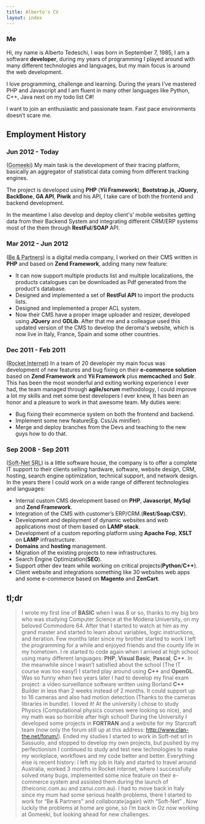 ```yaml
---
title: Alberto's CV
layout: index
---
```

### Me ###

Hi, my name is Alberto Tedeschi, I was born in September 7, 1985, I am a software **developer**, during my years of programming I played around with many different technologies and languages, but my main focus is around the web development.

I love programming, challenge and learning. During the years I've mastered PHP and Javascript and I am fluent in many other languages like Python, C++, Java next on my todo list C#!

I want to join an enthusiastic and passionate team. Fast pace environments doesn’t scare me.

## Employment History ##

### Jun 2012 - Today ###
(<abbr title="Gomeeki, Sydney, Australia">Gomeeki</abbr>) 
My main task is the development of their tracing platform, basically an aggregator of statistical data coming from different tracking engines.

The project is developed using **PHP** (**Yii Framework**), **Bootstrap.js**, **JQuery**, **BackBone**, **GA API**, **Piwik** and his API,  I take care of both the frontend and backend development.

In the meantime I also develop and deploy client's’ mobile websites getting data from their Backend System and integrating different CRM/ERP systems most of the them through **RestFul**/**SOAP** API.

### Mar 2012 - Jun 2012  ###
(<abbr title="Be &amp; Partners, Reggio Emilia, Italy">Be &amp; Partners</abbr>) 
 is a digital media company, I worked on their CMS written in **PHP** and based on **Zend Framework**, adding many new feature:
* It can now support multiple products list and multiple localizations, the products catalogues can be downloaded as Pdf generated from the product's database.
* Designed and implemented a set of **RestFul API** to import the products lists.
* Designed and implemented a proper ACL system.
* Now their CMS have a proper image uploader and resizer, developed using **JQuery** and **GDLib**.
After that me and a colleague used this updated version of the CMS to develop the deroma's website, which is now live in Italy, France, Spain and some other countries.

### Dec 2011 - Feb 2011 ###
(<abbr title="Rocket Internet gmbh, Sydney, Australia">Rocket Internet</abbr>) 
In a team of 20 developer my main focus was development of new features and bug fixing on their **e-commerce solution** based on **Zend Framework** and **Yii Framework** plus **memcached** and **Solr**.
This has been the most wonderful and exiting working experience I ever had, the team managed through **agile/scrum** methodology, I could improve a lot my skills and met some best developers I ever knew, It has been an honor and a pleasure to work in that awesome team.
My duties were:
* Bug fixing their ecommerce system on both the frontend and backend.
* Implement some new feature(Eg. Css/Js minifier).
* Merge and deploy branches from the Devs and teaching to the new guys how to do that.

### Sep 2008 - Sep 2011 ###
(<abbr title="Soft-Net SRL, Sassuolo, Italy">Soft-Net SRL</abbr>) 
 is a little software house, the company is to offer a complete IT support to their clients selling hardware, software, website design, CRM, hosting, search engine optimization, technical support, and network design.
In the years there I could work on a wide range of different technologies and languages:
* Internal custom CMS development based on **PHP**, **Javascript**, **MySql** and **Zend Framework**.
* Integration of the CMS with customer’s ERP/CRM.(**Rest**/**Soap**/**CSV**).
* Development and deployment of dynamic websites and web applications most of them based on **LAMP stack**.
* Development of a custom reporting platform using **Apache Fop**, **XSLT** on **LAMP** infrastructure.
* **Domains** and **hosting** management.
* Migration of the existing projects to new infrastructures.
* Search Engine Optimization(**SEO**).
* Support other dev team while working on critical projects(**Python**/**C++**).
* Client website and integrations something like 30 websites web apps and some e-commerce based on **Magento** and **ZenCart**.

## tl;dr ##
> I wrote my first line of **BASIC** when I was 8 or so, thanks to my big bro who was studying Computer Science at the Modena University, on my beloved Commodore 64.
> After that I started to watch at him as my grand master and started to learn about variables, logic instructions, and iteration. 
> Few months later since my brother started to work I left the programming for a while and enjoyed friends and the county life in my hometown.
> I re started to code again when I arrived at high school using many different languages: **PHP**, **Visual Basic**, **Pascal**, **C++**. 
> In the meanwhile since I wasn’t satisfied about the school (The IT course was too easy!) I started play around using **C++** and **OpenGL**.
> Was so funny when two years later I had to develop my final exam project: a video surveillance software written using Borland **C++** Builder in less than 2 weeks instead of 2 months.
> It could support up to 16 cameras and also had motion detection (Thanks to the cameras libraries in bundle). I loved it!
> At the university I chose to study Physics (Computational physics courses were looking so nice), and my math was so horrible after high school!
> During the University I developed some projects in **FORTRAN** and a website for my Starcraft team (now only the forum still up at this address: http://www.clan-the.net/forum/). 
> Ended my studies I started to work in Soft-net srl in Sassuolo, and stopped to develop my own projects, but pushed by my perfectionism I continued to study and test new technologies to make my workplace, workflows and my code better and better.
> Everything else is recent history: I left my job in Italy and started to travel around Australia, worked 3 months in Rocket internet, where I successfully solved many bugs, implemented some nice feature on their e-commerce system and assisted them during the launch of (theiconic.com.au and zanui.com.au).
> I had to move back in Italy since my mum had some serious health problems, there I started to work for “Be & Partners” and collaborate(again) with “Soft-Net” .
> Now luckily the problems at home are gone, so I’m back in Oz now working at Gomeeki, but looking ahead for new challenges.